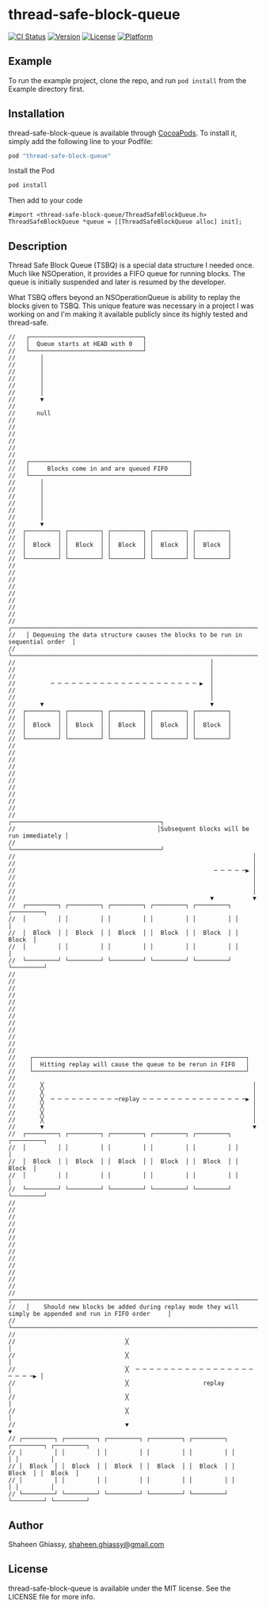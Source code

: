 # thread-safe-block-queue

[![CI Status](https://travis-ci.org/sghiassy/thread-safe-block-queue.svg?branch=master)](https://travis-ci.org/sghiassy/thread-safe-block-queue)
[![Version](https://img.shields.io/cocoapods/v/thread-safe-block-queue.svg?style=flat)](http://cocoapods.org/pods/thread-safe-block-queue)
[![License](https://img.shields.io/cocoapods/l/thread-safe-block-queue.svg?style=flat)](http://cocoapods.org/pods/thread-safe-block-queue)
[![Platform](https://img.shields.io/cocoapods/p/thread-safe-block-queue.svg?style=flat)](http://cocoapods.org/pods/thread-safe-block-queue)

## Example

To run the example project, clone the repo, and run `pod install` from the Example directory first.

## Installation

thread-safe-block-queue is available through [CocoaPods](http://cocoapods.org). To install
it, simply add the following line to your Podfile:

```ruby
pod "thread-safe-block-queue"
```

Install the Pod

```bash
pod install
```

Then add to your code

```objc
#import <thread-safe-block-queue/ThreadSafeBlockQueue.h>
ThreadSafeBlockQueue *queue = [[ThreadSafeBlockQueue alloc] init];
```

## Description

Thread Safe Block Queue (TSBQ) is a special data structure I needed once. Much like NSOperation, it provides a FIFO queue for running blocks. The queue is initially suspended and later is resumed by the developer.

What TSBQ offers beyond an NSOperationQueue is ability to replay the blocks given to TSBQ. This unique feature was necessary in a project I was working on and I'm making it available publicly since its highly tested and thread-safe.

```
//   ┌────────────────────────────────┐
//   │  Queue starts at HEAD with 0   │
//   └────────────────────────────────┘
//       │
//       │
//       │
//       │
//       │
//       │
//       ▼
//
//      null
//
//
//
//
//
//
//   ┌─────────────────────────────────────────────┐
//   │     Blocks come in and are queued FIFO      │
//   └─────────────────────────────────────────────┘
//       │
//       │
//       │
//       │
//       │
//       │
//       ▼
//  ┌─────────┐ ┌─────────┐ ┌─────────┐ ┌─────────┐ ┌─────────┐
//  │         │ │         │ │         │ │         │ │         │
//  │  Block  │ │  Block  │ │  Block  │ │  Block  │ │  Block  │
//  │         │ │         │ │         │ │         │ │         │
//  └─────────┘ └─────────┘ └─────────┘ └─────────┘ └─────────┘
//
//
//
//
//
//
//
//
//   ┌───────────────────────────────────────────────────────────────────────────────┐
//   │ Dequeuing the data structure causes the blocks to be run in sequential order  │
//   └───────────────────────────────────────────────────────────────────────────────┘
//                                                       │
//                                                       │
//                                                       │
//          ─ ─ ─ ─ ─ ─ ─ ─ ─ ─ ─ ─ ─ ─ ─ ─ ─ ─ ─ ─ ─ ▶  │
//                                                       │
//                                                       │
//       ▼                                               ▼
//  ┌─────────┐ ┌─────────┐ ┌─────────┐ ┌─────────┐ ┌─────────┐
//  │         │ │         │ │         │ │         │ │         │
//  │  Block  │ │  Block  │ │  Block  │ │  Block  │ │  Block  │
//  │         │ │         │ │         │ │         │ │         │
//  └─────────┘ └─────────┘ └─────────┘ └─────────┘ └─────────┘
//
//
//
//
//
//
//
//
//
//
//                                        ┌──────────────────────────────────────────┐
//                                        │Subsequent blocks will be run immediately │
//                                        └──────────────────────────────────────────┘
//                                                                   │
//                                                                   │
//                                                        ─ ─ ─ ─ ─▶ │
//                                                                   │
//                                                                   │
//                                                                   │
//                                                       ▼           ▼
//  ┌─────────┐ ┌─────────┐ ┌─────────┐ ┌─────────┐ ┌─────────┐ ┌─────────┐
//  │         │ │         │ │         │ │         │ │         │ │         │
//  │  Block  │ │  Block  │ │  Block  │ │  Block  │ │  Block  │ │  Block  │
//  │         │ │         │ │         │ │         │ │         │ │         │
//  └─────────┘ └─────────┘ └─────────┘ └─────────┘ └─────────┘ └─────────┘
//
//
//
//
//
//
//
//
//
//
//
//
//    ┌────────────────────────────────────────────────────────────┐
//    │  Hitting replay will cause the queue to be rerun in FIFO   │
//    └────────────────────────────────────────────────────────────┘
//
//       ╳                                                           │
//       ╳                                                           │
//       ╳  ─ ─ ─ ─ ─ ─ ─ ─ ─ ─replay ─ ─ ─ ─ ─ ─ ─ ─ ─ ─ ─ ─ ─ ─ ─▶ │
//       ╳                                                           │
//       ╳                                                           │
//       ╳                                                           │
//       ▼                                                           ▼
//  ┌─────────┐ ┌─────────┐ ┌─────────┐ ┌─────────┐ ┌─────────┐ ┌─────────┐
//  │         │ │         │ │         │ │         │ │         │ │         │
//  │  Block  │ │  Block  │ │  Block  │ │  Block  │ │  Block  │ │  Block  │
//  │         │ │         │ │         │ │         │ │         │ │         │
//  └─────────┘ └─────────┘ └─────────┘ └─────────┘ └─────────┘ └─────────┘
//
//
//
//
//
//
//
//
//
//
//
//
//
//   ┌─────────────────────────────────────────────────────────────────────────────────────────────────────────┐
//   │    Should new blocks be added during replay mode they will simply be appended and run in FIFO order     │
//   └─────────────────────────────────────────────────────────────────────────────────────────────────────────┘
//
//                               ╳                                             │
//                               ╳                                             │
//                               ╳  ─ ─ ─ ─ ─ ─ ─ ─ ─ ─ ─ ─ ─ ─ ─ ─ ─ ─ ─ ─ ─▶ │
//                               ╳                     replay                  │
//                               ╳                                             │
//                               ╳                                             │
//                               ▼                                             ▼
// ┌─────────┐ ┌─────────┐ ┌─────────┐ ┌─────────┐ ┌─────────┐ ┌─────────┐ ┌─────────┐
// │         │ │         │ │         │ │         │ │         │ │         │ │         │
// │  Block  │ │  Block  │ │  Block  │ │  Block  │ │  Block  │ │  Block  │ │  Block  │
// │         │ │         │ │         │ │         │ │         │ │         │ │         │
// └─────────┘ └─────────┘ └─────────┘ └─────────┘ └─────────┘ └─────────┘ └─────────┘
```

## Author

Shaheen Ghiassy, shaheen.ghiassy@gmail.com

## License

thread-safe-block-queue is available under the MIT license. See the LICENSE file for more info.
